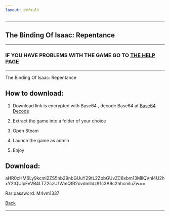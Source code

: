 ```yaml
---
layout: default
---
```


* * *

## The Binding Of Isaac: Repentance

* * *

### IF YOU HAVE PROBLEMS WITH THE GAME GO TO [THE HELP PAGE](/games/help.md)

* * *

The Binding Of Isaac: Repentance

## How to download:

1. Download link is encrypted with Base64 , decode Base64 at [Base64 Decode](../b64/base64.html)

2. Extract the game into a folder of your choice

3. Open Steam

4. Launch the game as admin

5. Enjoy

## Download:

aHR0cHM6Ly9kcml2ZS5nb29nbGUuY29tL2ZpbGUvZC8xbm13MllQVnl4U2hxY2tQUlpFeVB4LTZ2czU1WmQtR2ovdmlldz91c3A9c2hhcmluZw==

Rar password: M4vm1337

[Back](https://m4vmcvrk.github.io/)

* * *